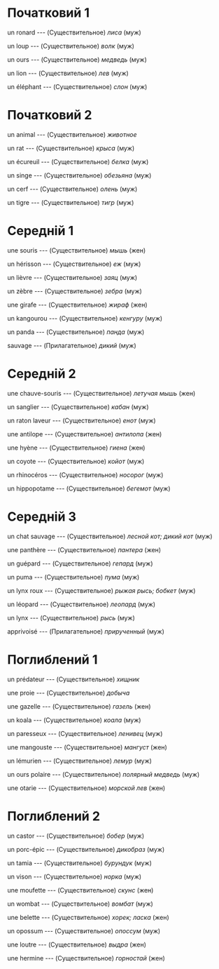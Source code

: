 # Початковий 1

un ronard --- (Существительное)
*лиса* (муж)



un loup --- (Существительное)
*волк* (муж)



un ours --- (Существительное)
*медведь* (муж)



un lion --- (Существительное)
*лев* (муж)



un éléphant --- (Существительное)
*слон* (муж)



# Початковий 2

un animal --- (Существительное)
*животное*



un rat --- (Существительное)
*крыса* (муж)



un écureuil --- (Существительное)
*белка* (муж)



un singe --- (Существительное)
*обезьяна* (муж)



un cerf --- (Существительное)
*олень* (муж)



un tigre --- (Существительное)
*тигр* (муж)



# Середній 1

une souris --- (Существительное)
*мышь* (жен)



un hérisson --- (Существительное)
*еж* (муж)



un lièvre --- (Существительное)
*заяц* (муж)



un zèbre --- (Существительное)
*зебра* (муж)



une girafe --- (Существительное)
*жираф* (жен)



un kangourou --- (Существительное)
*кенгуру* (муж)



un panda --- (Существительное)
*панда* (муж)



sauvage --- (Прилагательное)
*дикий* (муж)



# Середній 2

une chauve-souris --- (Существительное)
*летучая мышь* (жен)



un sanglier --- (Существительное)
*кабан* (муж)



un raton laveur --- (Существительное)
*енот* (муж)



une antilope --- (Существительное)
*антилопа* (жен)



une hyène --- (Существительное)
*гиена* (жен)



un coyote --- (Существительное)
*койот* (муж)



un rhinocéros --- (Существительное)
*носорог* (муж)



un hippopotame --- (Существительное)
*бегемот* (муж)



# Середній 3

un chat sauvage --- (Существительное)
*лесной кот; дикий кот* (муж)



une panthère --- (Существительное)
*пантера* (жен)



un guépard --- (Существительное)
*гепард* (муж)



un puma --- (Существительное)
*пума* (муж)



un lynx roux --- (Существительное)
*рыжая рысь; бобкет* (муж)



un léopard --- (Существительное)
*леопард* (муж)



un lynx --- (Существительное)
*рысь* (муж)



apprivoisé --- (Прилагательное)
*прирученный* (муж)



# Поглиблений 1

un prédateur --- (Существительное)
*хищник*



une proie --- (Существительное)
*добыча*



une gazelle --- (Существительное)
*газель* (жен)



un koala --- (Существительное)
*коала* (муж)



un paresseux --- (Существительное)
*ленивец* (муж)



une mangouste --- (Существительное)
*мангуст* (жен)



un lémurien --- (Существительное)
*лемур* (муж)



un ours polaire --- (Существительное)
*полярный медведь* (муж)



une otarie --- (Существительное)
*морской лев* (жен)



# Поглиблений 2

un castor --- (Существительное)
*бобер* (муж)



un porc-épic --- (Существительное)
*дикобраз* (муж)



un tamia --- (Существительное)
*бурундук* (муж)



un vison --- (Существительное)
*норка* (муж)



une moufette --- (Существительное)
*скунс* (жен)



un wombat --- (Существительное)
*вомбат* (муж)



une belette --- (Существительное)
*хорек; ласка* (жен)



un opossum --- (Существительное)
*опоссум* (муж)



une loutre --- (Существительное)
*выдра* (жен)



une hermine --- (Существительное)
*горностай* (жен)